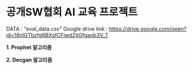 # 공개SW협회 AI 교육 프로젝트

DATA : "eval_data.csv" Google drive link : https://drive.google.com/open?id=18nIGTbzfg6BXsfCFiwdZjtGfgaob3V_T

**1. Prophet 알고리즘**

**2. Decgan 알고리즘**


